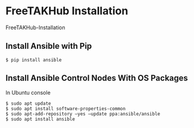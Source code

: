 # FreeTAKHub Installation
FreeTAKHub-Installation

## Install Ansible with Pip

```
$ pip install ansible
```

## Install Ansible Control Nodes With OS Packages
In Ubuntu console

```
$ sudo apt update
$ sudo apt install software-properties-common
$ sudo apt-add-repository –yes –update ppa:ansible/ansible
$ sudo apt install ansible
```
